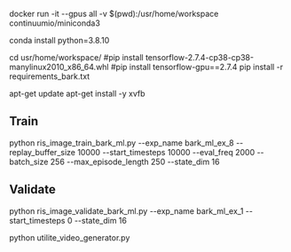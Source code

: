 
docker run -it --gpus all -v $(pwd):/usr/home/workspace continuumio/miniconda3

conda install python=3.8.10

cd usr/home/workspace/
#pip install tensorflow-2.7.4-cp38-cp38-manylinux2010_x86_64.whl
#pip install tensorflow-gpu==2.7.4
pip install -r requirements_bark.txt

apt-get update
apt-get install -y xvfb


## Train
python ris_image_train_bark_ml.py --exp_name bark_ml_ex_8 --replay_buffer_size 10000 --start_timesteps 10000 --eval_freq 2000 --batch_size 256 --max_episode_length 250 --state_dim 16

## Validate
python ris_image_validate_bark_ml.py --exp_name bark_ml_ex_1 --start_timesteps 0 --state_dim 16

python utilite_video_generator.py 